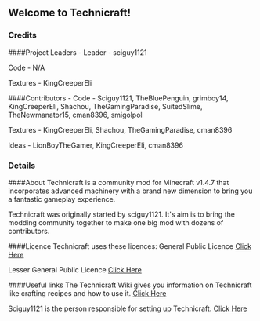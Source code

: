 ## Welcome to Technicraft!


### Credits
####Project Leaders -
Leader - sciguy1121

Code - N/A

Textures - KingCreeperEli



####Contributors -
Code 	  - Sciguy1121,
			TheBluePenguin, 
			grimboy14, 
			KingCreeperEli, 
			Shachou, 
			TheGamingParadise, 
			SuitedSlime,
			TheNewmanator15,
			cman8396,
			smigolpol
	   
Textures  - KingCreeperEli,
			Shachou,
			TheGamingParadise,
			cman8396

Ideas	- LionBoyTheGamer,
			KingCreeperEli,
			cman8396



### Details
####About
Technicraft is a community mod for Minecraft v1.4.7 that incorporates advanced machinery with a brand new dimension to bring you a fantastic gameplay experience.

Technicraft was originally started by sciguy1121. It's aim is to bring the modding community together to make one big mod with dozens of contributors.


####Licence
Technicraft uses these licences:
General Public Licence 
[Click Here](http://github.com/pahimar/Equivalent-Exchange-3/blob/master/COPYING)

Lesser General Public Licence 
[Click Here](https://github.com/pahimar/Equivalent-Exchange-3/blob/master/COPYING.LESSER)



####Useful links
The Technicraft Wiki gives you information on Technicraft like crafting recipes and how to use it. 
[Click Here](http://technicraft.wikispaces.com)

Sciguy1121 is the person responsible for setting up Technicraft. 
[Click Here](http://youtube.com/user/sciguy1121)

